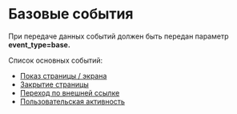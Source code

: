 # Базовые события

При передаче данных событий должен быть передан параметр **event\_type=base.**

Список основных событий:

* [Показ страницы / экрана](pokaz-stranicy-ekrana.md)
* [Закрытие страницы](zakrytie-stranicy.md)
* [Переход по внешней ссылке](perekhod-po-vneshnei-ssylke.md)
* [Пользовательская активность](polzovatelskaya-aktivnost.md)
